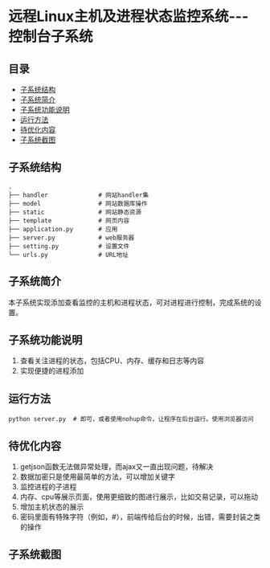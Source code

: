 # 远程Linux主机及进程状态监控系统---控制台子系统

## 目录

- [子系统结构](#子系统结构)
- [子系统简介](#子系统简介)
- [子系统功能说明](#子系统功能说明)
- [运行方法](#运行方法)
- [待优化内容](#待优化内容)
- [子系统截图](#子系统截图)


## 子系统结构

```text
.
├── handler              # 网站handler集
├── model                # 网站数据库操作
├── static               # 网站静态资源
├── template             # 网页内容
├── application.py       # 应用
├── server.py            # web服务器
├── setting.py           # 设置文件
└── urls.py              # URL地址
```


## 子系统简介
本子系统实现添加查看监控的主机和进程状态，可对进程进行控制，完成系统的设置。


## 子系统功能说明
1. 查看关注进程的状态，包括CPU、内存、缓存和日志等内容
2. 实现便捷的进程添加

## 运行方法
```text
python server.py  # 即可，或者使用nohup命令，让程序在后台运行。使用浏览器访问
```

## 待优化内容

1. getjson函数无法做异常处理，而ajax又一直出现问题，待解决
2. 数据加密只是使用最简单的方法，可以增加关键字
3. 监控进程的子进程
5. 内存、cpu等展示页面，使用更细致的图进行展示，比如交易记录，可以拖动
7. 增加主机状态的展示
8. 密码里面有特殊字符（例如，#），前端传给后台的时候，出错，需要封装之类的操作

## 子系统截图





